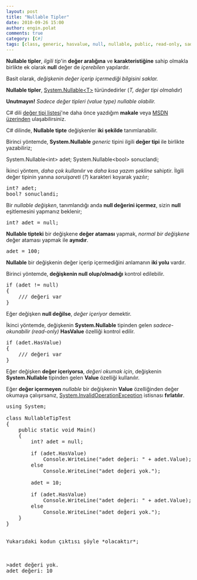 ```yaml
---
layout: post
title: "Nullable Tipler"
date: 2010-09-26 15:00
author: engin.polat
comments: true
category: [C#]
tags: [class, generic, hasvalue, null, nullable, public, read-only, sadece okunabilir, static, System.InvalidOperationException, system.nullable, T, value, value type]
---
```

**Nullable tipler**, *ilgili tip*'in **değer aralığına** ve **karakteristiğine** sahip olmakla birlikte ek olarak **null** değer de *içerebilen* yapılardır.

Basit olarak, *değişkenin değer içerip içermediği bilgisini saklar.*

**Nullable tipler**, <a href="http://msdn.microsoft.com/library/system.nullable" target="_blank">System.Nullable&lt;T&gt;</a> türündedirler (*T, değer tipi olmalıdır*)

**Unutmayın!** *Sadece değer tipleri (value type) nullable olabilir.*

C# dili [değer tipi listesi](http://www.enginpolat.com/csharp-veri-tipleri)'ne daha önce yazdığım **makale** veya <a href="http://msdn.microsoft.com/library/s1ax56ch.aspx" target="_blank">MSDN üzerinden</a> ulaşabilirsiniz.

C# dilinde, **Nullable tipte** değişkenler **iki şekilde** tanımlanabilir.

Birinci yöntemde, **System.Nullable** *generic* tipini ilgili **değer tipi** ile birlikte yazabiliriz;



System.Nullable&lt;int&gt; adet;
System.Nullable&lt;bool&gt; sonuclandi;</pre>

İkinci yöntem, *daha çok kullanılır* ve *daha kısa yazım şekline* sahiptir. İlgili değer tipinin yanına *soruişareti* (*?*) karakteri koyarak yazılır;

<pre class="brush:csharp">int? adet;
bool? sonuclandi;</pre>

Bir *nullable değişken*, tanımlandığı anda **null değerini içermez**, sizin **null** eşitlemesini yapmanız beklenir;

<pre class="brush:csharp">int? adet = null;</pre>

**Nullable tipteki** bir değişkene **değer ataması** yapmak, *normal bir değişkene* değer ataması yapmak ile **aynıdır**.

<pre class="brush:csharp">adet = 100;</pre>

**Nullable** bir değişkenin değer içerip içermediğini anlamanın **iki yolu** vardır.

Birinci yöntemde, **değişkenin null olup/olmadığı** kontrol edilebilir.

<pre class="brush:csharp">if (adet != null)
{
    /// değeri var
}</pre>

Eğer değişken **null değilse**, *değer içeriyor* demektir.

İkinci yöntemde, değişkenin **System.Nullable** tipinden gelen *sadece-okunabilir (read-only)* **HasValue** özelliği kontrol edilir.

<pre class="brush:csharp">if (adet.HasValue)
{
    /// değeri var
}</pre>

Eğer değişken **değer içeriyorsa**, *değeri okumak için*, değişkenin **System.Nullable** tipinden gelen **Value** özelliği kullanılır.

Eğer **değer içermeyen** *nullable* bir değişkenin **Value** özelliğinden değer okumaya çalışırsanız, <a href="http://msdn.microsoft.com/library/system.invalidoperationexception" target="_blank">System.InvalidOperationException</a> istisnası **fırlatılır**.

<pre class="brush:csharp">using System;

class NullableTipTest
{
    public static void Main()
    {
        int? adet = null;

        if (adet.HasValue)
            Console.WriteLine("adet değeri: " + adet.Value);
        else
            Console.WriteLine("adet değeri yok.");

        adet = 10;

        if (adet.HasValue)
            Console.WriteLine("adet değeri: " + adet.Value);
        else
            Console.WriteLine("adet değeri yok.");
    }
}


Yukarıdaki kodun çıktısı şöyle *olacaktır*;



>adet değeri yok.
adet değeri: 10



